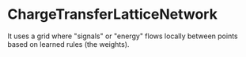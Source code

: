 # ChargeTransferLatticeNetwork

It uses a grid where "signals" or "energy" flows locally between points based on learned rules (the weights).
